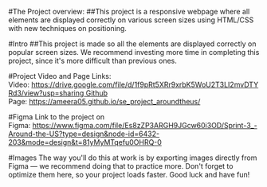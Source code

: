 #The Project overview:
##This project is a responsive webpage where all elements are displayed correctly on various screen sizes using HTML/CSS with new techniques on positioning.

#Intro
##This project is made so all the elements are displayed correctly on popular screen sizes. We recommend investing more time in completing this project, since it's more difficult than previous ones.

#Project Video and Page Links: Video: https://drive.google.com/file/d/1f9pRt5XRr9xrbK5WoU2T3LI2mvDTYRd3/view?usp=sharing Github Page: https://ameera05.github.io/se_project_aroundtheus/

#Figma
Link to the project on Figma: https://www.figma.com/file/Es8zZP3ARGH9JGcw60i3OD/Sprint-3_-Around-the-US?type=design&node-id=6432-203&mode=design&t=81yMyMTqefu0OHRQ-0

#Images
The way you'll do this at work is by exporting images directly from Figma — we recommend doing that to practice more. Don't forget to optimize them here, so your project loads faster.
Good luck and have fun!
